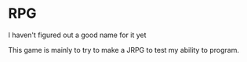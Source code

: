 RPG
===

I haven't figured out a good name for it yet

This game is mainly to try to make a JRPG to test my ability to program.
